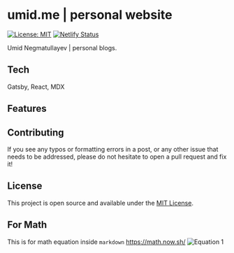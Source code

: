 # umid.me | personal website

[![License: MIT](https://img.shields.io/badge/License-MIT-blue.svg)](https://opensource.org/licenses/MIT) [![Netlify Status](https://api.netlify.com/api/v1/badges/0a51d0e9-f611-4dd8-887f-fc1889e68540/deploy-status)](https://app.netlify.com/teams/undigitals/sites)

Umid Negmatullayev | personal blogs.

## Tech

Gatsby, React, MDX

## Features

<!-- - Posts and pages in Markdown
- Tags and categories
- Night mode
- DOS mode (404)
- Code theme (starring [New Moon](https://taniarascia.github.io/new-moon))
- Sass (starring [Primitive](https://taniarascia.github.io/primitive))
- Comments (custom API) -->

## Contributing

If you see any typos or formatting errors in a post, or any other issue that needs to be addressed, please do not hesitate to open a pull request and fix it!

<!-- ## Acknowledgements

- Ruben Harutyunyan - [Gatsby Advanced Starter](https://github.com/vagr9k/gatsby-advanced-starter/)
- Muhammad Muhsin - [Using React Context API with Gatsby](https://www.gatsbyjs.org/blog/2019-01-31-using-react-context-api-with-gatsby/)
- Thomas Frössman - [ExitWP](https://github.com/thomasf/exitwp) - WordPress XML to Markdown

## Author

- [Tania Rascia](https://www.taniarascia.com)

<a href="https://patreon.com/taniarascia"><img src="https://img.shields.io/endpoint.svg?url=https://shieldsio-patreon.herokuapp.com/taniarascia&style=for-the-badge" alt="Patreon donate button" /> </a>

[![ko-fi](https://www.ko-fi.com/img/githubbutton_sm.svg)](https://ko-fi.com/F1F1GNP8) -->

## License

This project is open source and available under the [MIT License](LICENSE).

## For Math

This is for math equation inside `markdown` https://math.now.sh/
![Equation 1](<https://math.now.sh?from=\frac{1}{\Gamma(s)}\int_{0}^{\infty}\frac{u^{s-1}}{e^{u}-1}\mathrm{d}u>)
